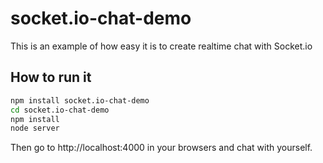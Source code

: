 # socket.io-chat-demo

This is an example of how easy it is to create realtime chat with Socket.io

## How to run it

```bash
npm install socket.io-chat-demo
cd socket.io-chat-demo
npm install
node server
```

Then go to http://localhost:4000 in your browsers and chat with yourself.